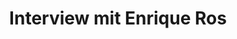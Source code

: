 ---
layout: post
title: Interview mit Enrique Ros
protagonist: Enrique Ros
permalink: EnriqueRos
---